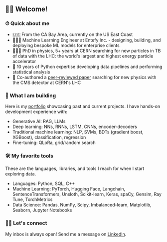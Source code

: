 ## 👋🏻 Welcome!

### ⏱ Quick about me

* 🇺🇸 From the CA Bay Area, currently on the US East Coast
* 👨🏻‍💻 Machine Learning Engineer at Entefy Inc. - designing, building, and deploying bespoke ML models for enterprise clients
* 👨🏻‍🎓 PhD in physics, 5+ years at CERN searching for new particles in TB of data with the LHC: the world's largest and highest energy particle accelerator
* 🐍 10 years of Python expertise developing data pipelines and performing statistical analysis
* 📖 Co-authored a [peer-reviewed paper](https://journals.aps.org/prd/pdf/10.1103/PhysRevD.109.112003) searching for new physics with the CMS detector at CERN's LHC

### 🤖 What I am building

Here is my [portfolio](https://gmadigan.github.io/) showcasing past and current projects. I have hands-on development experience with:

* Generative AI: RAG, LLMs
* Deep learning: NNs, RNNs, LSTM, CNNs, encoder-decoders
* Traditional machine learning: NLP, SVMs, BDTs (gradient boost, XGBoost), classification, regression
* Fine-tuning: QLoRa, grid/random search

### 🛠 My favorite tools

These are the languages, libraries, and tools I reach for when I start exploring data.

* Languages: Python, SQL, C++
* Machine Learning: PyTorch, Hugging Face, Langchain, SentenceTransformers, Unsloth, Scikit-learn, Keras, spaCy, Gensim, Ray Tune, TorchMetrics
* Data Science: Pandas, NumPy, Scipy, Imbalanced-learn, Matplotlib, Seaborn, Jupyter Notebooks

### 🤝🏻 Let's connect

My inbox is always open! Send me a message on [LinkedIn](https://www.linkedin.com/in/gabrielmadigan/).

<!--
**gmadigan/gmadigan** is a ✨ _special_ ✨ repository because its `README.md` (this file) appears on your GitHub profile.

Here are some ideas to get you started:

- 🔭 I’m currently working on ...
- 🌱 I’m currently learning ...
- 👯 I’m looking to collaborate on ...
- 🤔 I’m looking for help with ...
- 💬 Ask me about ...
- 📫 How to reach me: ...
- 😄 Pronouns: ...
- ⚡ Fun fact: ...
-->
